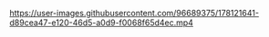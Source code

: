 

https://user-images.githubusercontent.com/96689375/178121641-d89cea47-e120-46d5-a0d9-f0068f65d4ec.mp4

